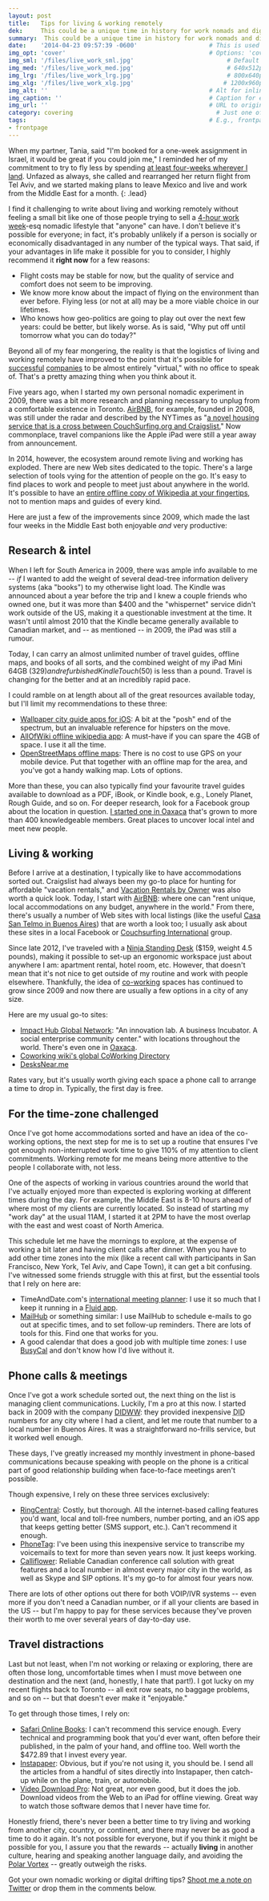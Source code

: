 ```yaml
---
layout: post
title:   Tips for living & working remotely
dek:     This could be a unique time in history for work nomads and digital drifters
summary:  This could be a unique time in history for work nomads and digital drifters       # 140 characters or less!
date:    '2014-04-23 09:57:39 -0600'                    # This is used in place of the filename
img_opt: 'cover'                                        # Options: 'cover' or 'inlne' or 'none'
img_sml: '/files/live_work_sml.jpg'                          # Default on cover or inline
img_med: '/files/live_work_med.jpg'                          # 640x512px cover, inline
img_lrg: '/files/live_work_lrg.jpg'                          # 800x640px cover, inline
img_xlg: '/files/live_work_xlg.jpg'                         # 1200x960px cover only
img_alt: ''                                             # Alt for inline
img_caption: ''                                         # Caption for either
img_url: ''                                             # URL to original image
category: covering                                        # Just one of the 4xCs
tags:                                                   # E.g., frontpage
- frontpage
---
```


When my partner, Tania, said "I'm booked for a one-week assignment in Israel, it would be great if you could join me," I reminded her of my commitment to try to fly less by spending [at least four-weeks wherever I land](http://phillipadsmith.com/2013/10/when-i-fly-i-try-to-stay-put-for-a-while-it-works.html). Unfazed as always, she called and rearranged her return flight from Tel Aviv, and we started making plans to leave Mexico and live and work from the Middle East for a month.
{: .lead}

I find it challenging to write about living and working remotely without feeling a small bit like one of those people trying to sell a [4-hour work week](http://www.amazon.com/gp/product/B002WE46UW/ref=as_li_ss_tl?ie=UTF8&camp=1789&creative=390957&creativeASIN=B002WE46UW&linkCode=as2&tag=phillipadsmit-20)-esq nomadic lifestyle that "anyone" can have. I don't believe it's possible for everyone; in fact, it's probably unlikely if a person is  socially or economically disadvantaged in any number of the typical ways. That said, if your advantages in life make it possible for you to consider, I highly recommend it **right now** for a few reasons:

* Flight costs may be stable for now, but the quality of service and comfort does not seem to be improving. 
* We know more know about the impact of flying on the environment than ever before. Flying less (or not at all) may be a more viable choice in our lifetimes.
* Who knows how geo-politics are going to play out over the next few years: could be better, but likely worse. As is said, "Why put off until tomorrow what you can do today?"

Beyond all of my fear mongering, the reality is that the logistics of living and working remotely have improved to the point that it's possible for [successful](http://www.businessinsider.com/automattics-awesome-remote-work-culture-2013-8) [companies](http://www.amazon.com/gp/product/B00C0ALZ0W/ref=as_li_ss_tl?ie=UTF8&camp=1789&creative=390957&creativeASIN=B00C0ALZ0W&linkCode=as2&tag=phillipadsmit-20) to be almost entirely "virtual," with no office to speak of. That's a pretty amazing thing when you think about it.

Five years ago, when I started my own personal nomadic experiment in 2009, there was a bit more research and planning necessary to unplug from a comfortable existence in Toronto. [AirBNB](http://airbnb.com), for example, founded in 2008, was still under the radar and described by the NYTimes as "[a novel housing service that is a cross between CouchSurfing.org and Craigslist.](http://query.nytimes.com/gst/fullpage.html?res=9C00EFDD153EF932A35752C1A96F9C8B63)" Now commonplace, travel companions like the Apple iPad were still a year away from announcement.

In 2014, however, the ecosystem around remote living and working has exploded. There are new Web sites dedicated to the topic. There's a large selection of tools vying for the attention of people on the go. It's easy to find places to work and people to meet just about anywhere in the world. It's possible to have an [entire offline copy of Wikipedia at your fingertips](), not to mention maps and guides of every kind. 

Here are just a few of the improvements since 2009, which made the last four weeks in the Middle East both enjoyable _and_ very productive:

## Research & intel

When I left for South America in 2009, there was ample info available to me -- _if_ I wanted to add the weight of several dead-tree information delivery systems (aka "books") to my otherwise light load. The Kindle was announced about a year before the trip and I knew a couple friends who owned one, but it was more than $400 and the "whispernet" service didn't work outside of the US, making it a questionable investment at the time. It wasn't until almost 2010 that the Kindle became generally available to Canadian market, and -- as mentioned -- in 2009, the iPad was still a rumour. 

Today, I can carry an almost unlimited number of travel guides, offline maps, and books of all sorts, and the combined weight of my iPad Mini 64GB ($329) and refurbished Kindle Touch ($50) is less than a pound. Travel is changing for the better and at an incredibly rapid pace.

I could ramble on at length about all of the great resources available today, but I'll limit my recommendations to these three:

* [Wallpaper city guide apps for iOS](http://ca.phaidon.com/apps/wallpaper-city-guides/): A bit at the "posh" end of the spectrum, but an invaluable reference for hipsters on the move.
* [AllOfWiki offline wikipedia app](https://itunes.apple.com/us/app/all-wiki-offline-wikipedia/id364878448?mt=8): A must-have if you can spare the 4GB of space. I use it all the time. 
* [OpenStreetMaps offline maps](https://wiki.openstreetmap.org/wiki/Offline_Openstreetmap): There is no cost to use GPS on your mobile device. Put that together with an offline map for the area, and you've got a handy walking map. Lots of options.

More than these, you can also typically find your favourite travel guides available to download as a PDF, iBook, or Kindle book, e.g., Lonely Planet, Rough Guide, and so on. For deeper research, look for a Facebook group about the location in question. [I started one in Oaxaca](https://www.facebook.com/groups/152261324884922/) that's grown to more than 400 knowledgeable members. Great places to uncover local intel and meet new people.

## Living & working

Before I arrive at a destination, I typically like to have accommodations sorted out. Craigslist had always been my go-to place for hunting for affordable "vacation rentals," and [Vacation Rentals by Owner](http://www.vrbo.com/) was also worth a quick look. Today, I start with [AirBNB](https://www.airbnb.com): where one can "rent unique, local accommodations on any budget, anywhere in the world." From there, there's usually a number of Web sites with local listings (like the useful [Casa San Telmo in Buenos Aires](http://www.casasantelmo.com.ar/)) that are worth a look too; I usually ask about these sites in a  local Facebook or [Couchsurfing International](https://www.couchsurfing.org) group. 

Since late 2012, I've traveled with a [Ninja Standing Desk](http://www.amazon.com/gp/product/B00AZOMMUC/ref=as_li_ss_tl?ie=UTF8&camp=1789&creative=390957&creativeASIN=B00AZOMMUC&linkCode=as2&tag=phillipadsmit-20) ($159, weight 4.5 pounds), making it possible to set-up an ergonomic workspace just about anywhere I am: apartment rental, hotel room, etc. However, that doesn't mean that it's not nice to get outside of my routine and work with people elsewhere. Thankfully, the idea of [co-working](http://wiki.coworking.org/w/page/16583831/FrontPage#WhatisCoworking) spaces has continued to grow since 2009 and now there are usually a few options in a city of any size. 

Here are my usual go-to sites:

* [Impact Hub Global Network](http://www.impacthub.net/): "An innovation lab. A business Incubator. A social enterprise community center." with locations throughout the world. There's even one in [Oaxaca](http://www.huboaxaca.org/).
* [Coworking wiki's global CoWorking Directory](http://wiki.coworking.org/w/page/29303049/Directory)
* [DesksNear.me](https://desksnear.me/)

Rates vary, but it's usually worth giving each space a phone call to arrange a time to drop in. Typically, the first day is free.

## For the time-zone challenged

Once I've got home accommodations sorted and have an idea of the co-working options, the next step for me is to set up a routine that ensures I've got enough non-interrupted work time to give 110% of my attention to client commitments. Working remote for me means being more attentive to the people I collaborate with, not less. 

One of the aspects of working in various countries around the world that I've actually enjoyed more than expected is exploring working at different times during the day. For example, the Middle East is 8-10 hours ahead of where most of my clients are currently located. So instead of starting my "work day" at the usual 11AM, I started it at 2PM to have the most overlap with the east and west coast of North America.

This schedule let me have the mornings to explore, at the expense of working a bit later and having client calls after dinner. When you have to add other time zones into the mix (like a recent call with participants in San Francisco, New York, Tel Aviv, and Cape Town), it can get a bit confusing. I've witnessed some friends struggle with this at first, but the essential tools that I rely on here are:

* TimeAndDate.com's [international meeting planner](http://www.timeanddate.com/worldclock/meeting.html): I use it so much that I keep it running in a [Fluid app](http://fluidapp.com/).
* [MailHub](http://dervishsoftware.com/) or something similar: I use MailHub to schedule e-mails to go out at specific times, and to set follow-up reminders. There are lots of tools for this. Find one that works for you.
* A good calendar that does a good job with multiple time zones: I use [BusyCal](http://www.busymac.com/) and don't know how I'd live without it.

## Phone calls & meetings

Once I've got a work schedule sorted out, the next thing on the list is managing client communications. Luckily, I'm a pro at this now. I started back in 2009 with the company [DIDWW](https://www.didww.com/): they provided inexpensive <acronym title="Direct inward dialing">DID</acronym> numbers for any city where I had a client, and let me route that number to a local number in Buenos Aires. It was a straightforward no-frills service, but it worked well enough.

These days, I've greatly increased my monthly investment in phone-based communications because speaking with people on the phone is a critical part of good relationship building when face-to-face meetings aren't possible. 

Though expensive, I rely on these three services exclusively:

* [RingCentral](http://www.ringcentral.com/): Costly, but thorough. All the internet-based calling features you'd want, local and toll-free numbers, number porting, and an iOS app that keeps getting better (SMS support, etc.). Can't recommend it enough.
* [PhoneTag](https://apps.simulscribe.com/signup/r/32613): I've been using this inexpensive service to transcribe my voicemails to text for more than seven years now. It just keeps working.
* [Calliflower](http://www.calliflower.com/): Reliable Canadian conference call solution with great features and a local number in almost every major city in the world, as well as Skype and SIP options. It's my go-to for almost four years now.

There are lots of other options out there for both VOIP/IVR systems -- even more if you don't need a Canadian number, or if all your clients are based in the US -- but I'm happy to pay for these services because they've proven their worth to me over several years of day-to-day use.

## Travel distractions

Last but not least, when I'm not working or relaxing or exploring, there are often those long, uncomfortable times when I must move between one destination and the next (and, honestly, I hate that part!). I got lucky on my recent flights back to Toronto -- all exit row seats, no baggage problems, and so on -- but that doesn't ever make it "enjoyable."

To get through those times, I rely on:

* [Safari Online Books](http://www.safaribooksonline.com/): I can't recommend this service enough. Every technical and programming book that you'd ever want, often before their published, in the palm of your hand, and offline too. Well worth the $472.89 that I invest every year.
* [Instapaper](https://www.instapaper.com/): Obvious, but if you're not using it, you should be. I send all the articles from a handful of sites directly into Instapaper, then catch-up while on the plane, train, or automobile. 
* [Video Download Pro](https://itunes.apple.com/us/app/video-download-pro-ibolt-downloader/id481606171?mt=8): Not great, nor even good, but it does the job. Download videos from the Web to an iPad for offline viewing. Great way to watch those software demos that I never have time for.

Honestly friend, there's never been a better time to try living and working from another city, country, or continent, and there may never be as good a time to do it again. It's not possible for everyone, but if you think it might be possible for you, I assure you that the rewards -- actually **living** in another culture, hearing and speaking another language daily, and avoiding the [Polar Vortex](https://en.wikipedia.org/wiki/2013%E2%80%9314_North_American_cold_wave) -- greatly outweigh the risks.

Got your own nomadic working or digital drifting tips? [Shoot me a note on Twitter](http://twitter.com/phillipadsmith) or drop them in the comments below.

